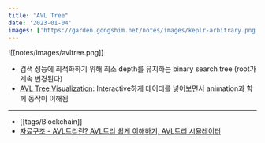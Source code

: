 ```yaml
---
title: "AVL Tree"
date: '2023-01-04'
images: ['https://garden.gongshim.net/notes/images/keplr-arbitrary.png']
---
```

![[notes/images/avltree.png]]


- 검색 성능에 최적화하기 위해 최소 depth를 유지하는 binary search tree (root가 계속 변경된다)
- [AVL Tree Visualization](https://www.cs.usfca.edu/~galles/visualization/AVLtree.html): Interactive하게 데이터를 넣어보면서 animation과 함께 동작이 이해됨
---
- [[tags/Blockchain]]
- [자료구조 - AVL트리란? AVL트리 쉽게 이해하기, AVL트리 시뮬레이터](https://code-lab1.tistory.com/61)